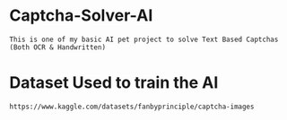 # Captcha-Solver-AI
```
This is one of my basic AI pet project to solve Text Based Captchas (Both OCR & Handwritten)
```
# Dataset Used to train the AI
```
https://www.kaggle.com/datasets/fanbyprinciple/captcha-images
```
